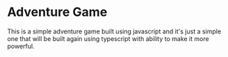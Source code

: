 # Adventure Game
This is a simple adventure game built using javascript
and it's just a simple one that will be built again using typescript
with ability to make it more powerful.
